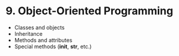 # 9. Object-Oriented Programming

- Classes and objects
- Inheritance
- Methods and attributes
- Special methods (**init**, **str**, etc.)
